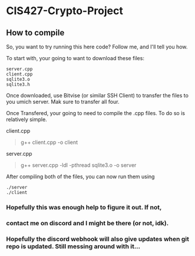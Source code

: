 # CIS427-Crypto-Project

## How to compile

So, you want to try running this here code? Follow me, and I'll tell you how.

To start with, your going to want to download these files:
```
server.cpp
client.cpp
sqlite3.o
sqlite3.h
```

Once downloaded, use Bitvise (or similar SSH Client) to transfer the files to you umich server. Mak sure to transfer all four.

Once Transfered, your going to need to compile the .cpp files.
To do so is relatively simple.

client.cpp
> g++ client.cpp -o client

server.cpp
> g++ server.cpp -ldl -pthread sqlite3.o -o server

After compiling both of the files, you can now run them using
```
./server
./client
```

### Hopefully this was enough help to figure it out. If not,
### contact me on discord and I might be there (or not, idk).
### Hopefully the discord webhook will also give updates when git repo is updated. Still messing around with it...
